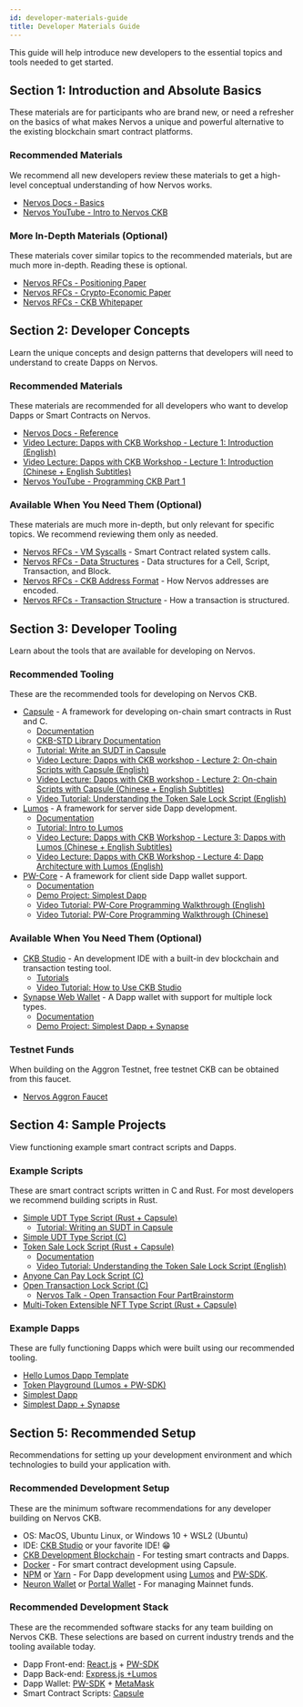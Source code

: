 ```yaml
---
id: developer-materials-guide
title: Developer Materials Guide
---
```


This guide will help introduce new developers to the essential topics and tools needed to get started.

## Section 1: Introduction and Absolute Basics

These materials are for participants who are brand new, or need a refresher on the basics of what makes Nervos a unique and powerful alternative to the existing blockchain smart contract platforms.

### Recommended Materials

We recommend all new developers review these materials to get a high-level conceptual understanding of how Nervos works.

* [Nervos Docs - Basics](https://docs.nervos.org/docs/basics/introduction)
* [Nervos YouTube - Intro to Nervos CKB](https://www.youtube.com/watch?v=3Gl8hNzfigo)

### More In-Depth Materials (Optional)

These materials cover similar topics to the recommended materials, but are much more in-depth. Reading these is optional.

* [Nervos RFCs - Positioning Paper](https://github.com/nervosnetwork/rfcs/blob/master/rfcs/0001-positioning/0001-positioning.md)
* [Nervos RFCs - Crypto-Economic Paper](https://github.com/nervosnetwork/rfcs/blob/master/rfcs/0015-ckb-cryptoeconomics/0015-ckb-cryptoeconomics.md)
* [Nervos RFCs - CKB Whitepaper](https://github.com/nervosnetwork/rfcs/blob/master/rfcs/0002-ckb/0002-ckb.md)

## Section 2: Developer Concepts

Learn the unique concepts and design patterns that developers will need to understand to create Dapps on Nervos.

### Recommended Materials

These materials are recommended for all developers who want to develop Dapps or Smart Contracts on Nervos.

* [Nervos Docs - Reference](https://docs.nervos.org/docs/reference/introduction)
* [Video Lecture: Dapps with CKB Workshop - Lecture 1: Introduction (English)](https://youtu.be/6nYyYikSZj0)
* [Video Lecture: Dapps with CKB Workshop - Lecture 1: Introduction (Chinese + English Subtitles)](https://youtu.be/iVjccs3z5q0)
* [Nervos YouTube - Programming CKB Part 1](https://www.youtube.com/watch?v=HyYXzEIdF90)

### Available When You Need Them (Optional)

These materials are much more in-depth, but only relevant for specific topics. We recommend reviewing them only as needed.

* [Nervos RFCs - VM Syscalls](https://github.com/nervosnetwork/rfcs/blob/master/rfcs/0009-vm-syscalls/0009-vm-syscalls.md) - Smart Contract related system calls.
* [Nervos RFCs - Data Structures](https://github.com/nervosnetwork/rfcs/blob/master/rfcs/0019-data-structures/0019-data-structures.md) - Data structures for a Cell, Script, Transaction, and Block.
* [Nervos RFCs - CKB Address Format](https://github.com/nervosnetwork/rfcs/blob/master/rfcs/0021-ckb-address-format/0021-ckb-address-format.md) - How Nervos addresses are encoded.
* [Nervos RFCs - Transaction Structure](https://github.com/nervosnetwork/rfcs/blob/master/rfcs/0022-transaction-structure/0022-transaction-structure.md) - How a transaction is structured.

## Section 3: Developer Tooling

Learn about the tools that are available for developing on Nervos. 

### Recommended Tooling

These are the recommended tools for developing on Nervos CKB. 

* [Capsule](https://github.com/nervosnetwork/capsule) - A framework for developing on-chain smart contracts in Rust and C.
    * [Documentation](https://github.com/nervosnetwork/capsule/wiki)
    * [CKB-STD Library Documentation](https://nervosnetwork.github.io/ckb-std/riscv64imac-unknown-none-elf/doc/ckb_std/index.html)
    * [Tutorial: Write an SUDT in Capsule](https://docs.nervos.org/docs/labs/sudtbycapsule)
    * [Video Lecture: Dapps with CKB workshop - Lecture 2: On-chain Scripts with Capsule (English)](https://www.youtube.com/watch?v=pbnVwVOaJg4)
    * [Video Lecture: Dapps with CKB workshop - Lecture 2: On-chain Scripts with Capsule (Chinese + English Subtitles)](https://youtu.be/NcN3NiBuJbo)
    * [Video Tutorial: Understanding the Token Sale Lock Script (English)](https://youtu.be/ysUbx4FAKlE)
* [Lumos](https://github.com/nervosnetwork/lumos) - A framework for server side Dapp development.
    * [Documentation](https://github.com/nervosnetwork/lumos)
    * [Tutorial: Intro to Lumos](https://docs.nervos.org/docs/labs/lumos-nervosdao)
    * [Video Lecture: Dapps with CKB Workshop - Lecture 3: Dapps with Lumos (Chinese + English Subtitles)](https://youtu.be/TJ2bnSFUpPQ)
    * [Video Lecture: Dapps with CKB Workshop - Lecture 4: Dapp Architecture with Lumos (English)](https://youtu.be/9U23hrzCAiM)
* [PW-Core](https://github.com/lay2dev/pw-core) - A framework for client side Dapp wallet support.
    * [Documentation](https://docs.lay2.dev/)
    * [Demo Project: Simplest Dapp](https://github.com/lay2dev/simplestdapp)
    * [Video Tutorial: PW-Core Programming Walkthrough (English)](https://www.youtube.com/watch?v=E2AYuRaeP9Q)
    * [Video Tutorial: PW-Core Programming Walkthrough (Chinese)](https://www.youtube.com/watch?v=NmMRM4PoE08)

### Available When You Need Them (Optional)

* [CKB Studio](https://www.obsidians.io/) - An development IDE with a built-in dev blockchain and transaction testing tool.
    * [Tutorials](https://medium.com/nervos-ckb-israel/collection-of-ckb-studio-tutorials-9ffd573894)
    * [Video Tutorial: How to Use CKB Studio](https://www.youtube.com/watch?v=lOxXrVIfT2Y)
* [Synapse Web Wallet](https://github.com/rebase-network/synapse-extension) - A Dapp wallet with support for multiple lock types.
    * [Documentation](https://github.com/rebase-network/synapse-extension/tree/master/docs)
    * [Demo Project: Simplest Dapp + Synapse](https://github.com/rebase-network/simplestdapp)

### Testnet Funds

When building on the Aggron Testnet, free testnet CKB can be obtained from this faucet.

* [Nervos Aggron Faucet](https://faucet.nervos.org/)

## Section 4: Sample Projects

View functioning example smart contract scripts and Dapps.

### Example Scripts

These are smart contract scripts written in C and Rust. For most developers we recommend building scripts in Rust.

* [Simple UDT Type Script (Rust + Capsule)](https://github.com/jjyr/my-sudt)
    * [Tutorial: Writing an SUDT in Capsule](https://docs.nervos.org/docs/labs/sudtbycapsule)
* [Simple UDT Type Script (C)](https://github.com/nervosnetwork/ckb-miscellaneous-scripts/blob/master/c/simple_udt.c)
* [Token Sale Lock Script (Rust + Capsule)](https://github.com/jordanmack/token-sale)
    * [Documentation](https://github.com/jordanmack/token-sale/blob/master/README.md)
    * [Video Tutorial: Understanding the Token Sale Lock Script (English)](https://youtu.be/ysUbx4FAKlE) 
* [Anyone Can Pay Lock Script (C)](https://github.com/nervosnetwork/ckb-anyone-can-pay/blob/master/c/anyone_can_pay.c)
* [Open Transaction Lock Script (C)](https://github.com/nervosnetwork/ckb-miscellaneous-scripts/blob/master/c/open_transaction.c)
    * [Nervos Talk - Open Transaction Four Part](https://talk.nervos.org/t/open-tx-protocol-brainstorm-1-otx-in-general/4010)[Brainstorm](https://talk.nervos.org/t/open-tx-protocol-brainstorm-1-otx-in-general/4010)
* [Multi-Token Extensible NFT Type Script (Rust + Capsule)](https://github.com/jordanmack/nervos-ckb-nft)

### Example Dapps

These are fully functioning Dapps which were built using our recommended tooling.

* [Hello Lumos Dapp Template](https://github.com/tspoff/hello-lumos)
* [Token Playground (Lumos + PW-SDK)](https://github.com/tspoff/token-playground)
* [Simplest Dapp](https://github.com/lay2dev/simplestdapp)
* [Simplest Dapp + Synapse](https://github.com/rebase-network/simplestdapp)

## Section 5: Recommended Setup

Recommendations for setting up your development environment and which technologies to build your application with.

### Recommended Development Setup

These are the minimum software recommendations for any developer building on Nervos CKB.

* OS: MacOS, Ubuntu Linux, or Windows 10 + WSL2 (Ubuntu)
* IDE: [CKB Studio](https://www.obsidians.io/) or your favorite IDE! 😁
* [CKB Development Blockchain](https://docs.nervos.org/docs/basics/guides/devchain) - For testing smart contracts and Dapps.
* [Docker](https://docs.docker.com/get-docker/) - For smart contract development using Capsule.
* [NPM](https://www.npmjs.com/get-npm) or [Yarn](https://classic.yarnpkg.com/en/docs/install/) - For Dapp development using [Lumos](https://github.com/nervosnetwork/lumos) and [PW-SDK](https://github.com/lay2dev/pw-core).
* [Neuron Wallet](https://github.com/nervosnetwork/neuron/releases) or [Portal Wallet](https://ckb.pw/) - For managing Mainnet funds.

### Recommended Development Stack

These are the recommended software stacks for any team building on Nervos CKB. These selections are based on current industry trends and the tooling available today.

* Dapp Front-end: [React.js](https://reactjs.org/) + [PW-SDK](https://github.com/lay2dev/pw-core)
* Dapp Back-end: [Express.js +](https://expressjs.com/en/starter/installing.html)[Lumos](https://github.com/nervosnetwork/lumos)
* Dapp Wallet: [PW-SDK](https://github.com/lay2dev/pw-core) + [MetaMask](https://metamask.io/)
* Smart Contract Scripts: [Capsule](https://github.com/nervosnetwork/capsule)
